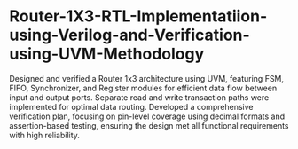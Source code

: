 # Router-1X3-RTL-Implementatiion-using-Verilog-and-Verification-using-UVM-Methodology

Designed and verified a Router 1x3 architecture using UVM, featuring FSM, FIFO, Synchronizer, and Register modules for efficient data flow between input and output ports. Separate read and write transaction paths were implemented for optimal data routing. Developed a comprehensive verification plan, focusing on pin-level coverage using decimal formats and assertion-based testing, ensuring the design met all functional requirements with high reliability.
